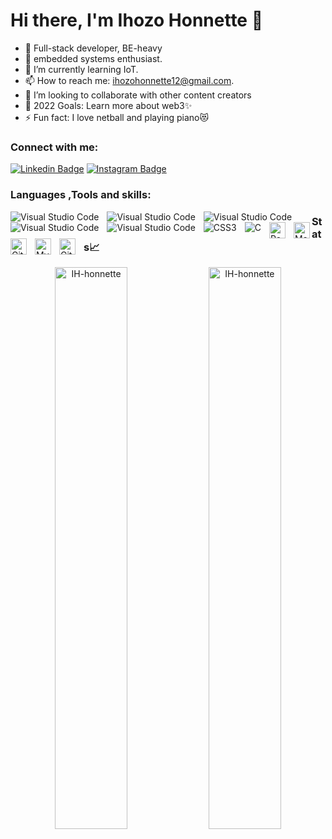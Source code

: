 
# Hi there, I'm Ihozo Honnette 👋

- 👯 Full-stack developer, BE-heavy
- 🔭 embedded systems enthusiast.
- 🌱 I’m currently learning IoT.
- 📫 How to reach me: ihozohonnette12@gmail.com. 
- 👯 I’m looking to collaborate with other content creators
- 🥅 2022 Goals: Learn more about web3✨
- ⚡ Fun fact: I love netball and  playing piano😻
   
### Connect with me: 
[![Linkedin Badge](https://img.shields.io/badge/Honnette-1e76a0?style=flat&labelColor=0e76a8&logo=linkedin&logoColor=white)](https://www.linkedin.com/in/ihozo-marie-honnette-b44542214/) [![Instagram Badge](https://img.shields.io/badge/Honnette-1DA1F2?style=for-the-badge&logo=twitter&logoColor=white)](https://twitter.com/12_honest/) 

### Languages ,Tools and skills:
<img align="left"  alt="Visual Studio Code"  src="https://img.shields.io/badge/Java-ED8B00?  style=for-the-badge&logo=java&logoColor=white" style="padding-right:10px;"/>
<img  align="left"  alt="Visual Studio Code"  src="https://img.shields.io/badge/PHP-777BB4?style=for-the-badge&logo=php&logoColor=white" style="padding-right:10px;"/>
<img align="left"  alt="Visual Studio Code"  src="https://img.shields.io/badge/C%2B%2B-00599C?style=for-the-badge&logo=c%2B%2B&logoColor=white" style="padding-right:10px;"/>
<img align="left"  alt="Visual Studio Code"  src="https://img.shields.io/badge/JavaScript-F7DF1E?style=for-the-badge&logo=javascript&logoColor=black" style="padding-right:10px;"/>
<img align="left"  alt="Visual Studio Code"  src="https://img.shields.io/badge/HTML5-E34F26?style=for-the-badge&logo=html5&logoColor=white" style="padding-right:10px;"/>
<img align="left" alt="CSS3"  src="https://img.shields.io/badge/CSS3-1572B6?style=for-the-badge&logo=css3&logoColor=white" style="padding-right:10px;" />
<img align="left" alt="C"  src="https://img.shields.io/badge/C-00599C?style=for-the-badge&logo=c&logoColor=white" style="padding-right:10px;" />
<img align="left" alt="React" width="26px" src="https://cdn.jsdelivr.net/gh/devicons/devicon/icons/react/react-original.svg" style="padding-right:10px;" />
<img align="left" alt="MongoDB" width="26px" src="https://cdn.jsdelivr.net/gh/devicons/devicon/icons/mongodb/mongodb-original.svg" />
<img align="left" alt="Git" width="26px" src="https://cdn.jsdelivr.net/gh/devicons/devicon/icons/git/git-original.svg" style="padding-right:10px;" />
<img  align="left" alt="MySQL" width="26px" src="https://cdn.jsdelivr.net/gh/devicons/devicon/icons/mysql/mysql-original.svg" style="padding-right:10px;" />
<img align="left" alt="GitHub" width="26px" src="https://user-images.githubusercontent.com/3369400/139447912-e0f43f33-6d9f-45f8-be46-2df5bbc91289.png" style="padding-right:10px;" />
   
<p></p>

### Stats📈
<p align="center">
<img width="48%" src="https://github-readme-stats.vercel.app/api?username=IH-honnette&show_icons=true&theme=dracula&title_color=ff8000&text_color=ffffff&bg_color=6a6a6a&locale=en&hide_border=true" alt="IH-honnette" />
<img width="48%" src="https://github-readme-streak-stats.herokuapp.com/?user=IH-honnette&theme=highcontrast&hide_border=true" alt="IH-honnette" />
</p> 

